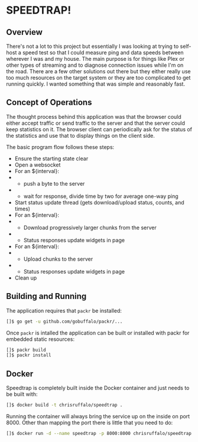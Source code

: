 # SPEEDTRAP!

## Overview

There's not a lot to this project but essentially I was looking at trying to self-host a speed test so that I could measure ping and data speeds between wherever I was and my house. The main purpose is for things like Plex or other types of streaming and to diagnose connection issues while I'm on the road. There are a few other solutions out there but they either really use too much resources on the target system or they are too complicated to get running quickly. I wanted something that was simple and reasonably fast.

## Concept of Operations

The thought process behind this application was that the browser could either accept traffic or send traffic to the server and that the server could keep statistics on it. The browser client can periodically ask for the status of the statistics and use that to display things on the client side.

The basic program flow follows these steps:
* Ensure the starting state clear
* Open a websocket
* For an ${interval}:
* * push a byte to the server
* * wait for response, divide time by two for average one-way ping
* Start status update thread (gets download/upload status, counts, and times)
* For an ${interval}:
* * Download progressively larger chunks from the server
* * Status responses update widgets in page
* For an ${interval}:
* * Upload chunks to the server
* * Status responses update widgets in page
* Clean up

## Building and Running

The application requires that `packr` be installed:
```bash
[]$ go get -u github.com/gobuffalo/packr/...
```

Once `packr` is intalled the application can be built or installed with packr for embedded static resources:
```bash
[]$ packr build
[]$ packr install
```

## Docker

Speedtrap is completely built inside the Docker container and just needs to be built with:
```bash
[]$ docker build -t chrisruffalo/speedtrap .
```

Running the container will always bring the service up on the inside on port 8000. Other than mapping the port there is little that you need to do:
```bash
[]$ docker run -d --name speedtrap -p 8000:8000 chrisruffalo/speedtrap
```